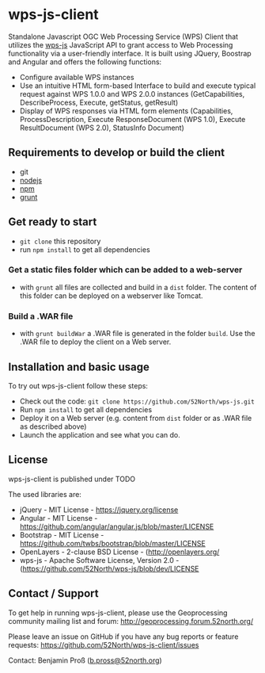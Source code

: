 wps-js-client
=============

Standalone Javascript OGC Web Processing Service (WPS) Client that utilizes the [wps-js](https://github.com/52North/wps-js) JavaScript API to grant access to Web Processing functionality via a user-friendly interface. It is built using JQuery, Boostrap and Angular and offers the following functions:

-	Configure available WPS instances
-	Use an intuitive HTML form-based Interface to build and execute typical request against WPS 1.0.0 and WPS 2.0.0 instances (GetCapabilities, DescribeProcess, Execute, getStatus, getResult)
-	Display of WPS responses via HTML form elements (Capabilities, ProcessDescription, Execute ResponseDocument (WPS 1.0), Execute ResultDocument (WPS 2.0), StatusInfo Document)

Requirements to develop or build the client
-------------------------------------------

-	git
-	[nodejs](https://nodejs.org)
-	[npm](https://www.npmjs.com/)
-	[grunt](http://gruntjs.com/)

Get ready to start
------------------

-	`git clone` this repository
-	run `npm install` to get all dependencies

### Get a static files folder which can be added to a web-server

-	with `grunt` all files are collected and build in a `dist` folder. The content of this folder can be deployed on a webserver like Tomcat.

### Build a .WAR file

-	with `grunt buildWar` a .WAR file is generated in the folder `build`. Use the .WAR file to deploy the client on a Web server.

Installation and basic usage
----------------------------

To try out wps-js-client follow these steps:

-	Check out the code: `git clone https://github.com/52North/wps-js.git`
-	Run `npm install` to get all dependencies
-	Deploy it on a Web server (e.g. content from `dist` folder or as .WAR file as described above)
-	Launch the application and see what you can do.

License
-------

wps-js-client is published under TODO

The used libraries are:

-	jQuery - MIT License - https://jquery.org/license
-	Angular - MIT License - https://github.com/angular/angular.js/blob/master/LICENSE
-	Bootstrap - MIT License - https://github.com/twbs/bootstrap/blob/master/LICENSE
-	OpenLayers - 2-clause BSD License - (http://openlayers.org/
-	wps-js - Apache Software License, Version 2.0 - (https://github.com/52North/wps-js/blob/dev/LICENSE

Contact / Support
-----------------

To get help in running wps-js-client, please use the Geoprocessing community mailing list and forum: http://geoprocessing.forum.52north.org/

Please leave an issue on GitHub if you have any bug reports or feature requests: https://github.com/52North/wps-js-client/issues

Contact: Benjamin Proß (b.pross@52north.org)
